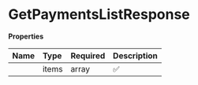 # GetPaymentsListResponse



**Properties**

| Name | Type | Required | Description |
| :-------- | :----------| :----------| :----------|
    | items | array | ✅ |  |




<!-- This file was generated by liblab | https://liblab.com/ -->